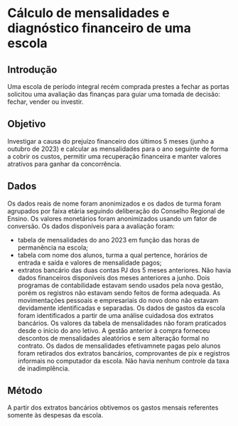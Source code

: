 # Cálculo de mensalidades e diagnóstico financeiro de uma escola



## Introdução

Uma escola de período integral recém comprada prestes a fechar as portas solicitou uma avaliação das finanças para guiar uma tomada de decisão: fechar, vender ou investir.


## Objetivo

Investigar a causa do prejuízo financeiro dos últimos 5 meses (junho a outubro de 2023) e calcular as mensalidades para o ano seguinte de forma a cobrir os custos, permitir uma recuperação financeira e manter valores atrativos para ganhar da concorrência.


## Dados

Os dados reais de nome foram anonimizados e os dados de turma foram agrupados por faixa etária seguindo deliberação do Conselho Regional de Ensino. Os valores monetários foram anonimizados usando um fator de conversão.
Os dados disponíveis para a avaliação foram:
- tabela de mensalidades do ano 2023 em função das horas de permanência na escola;
- tabela com nome dos alunos, turma a qual pertence, horários de entrada e saída e valores de mensalidade pagos;
- extratos bancário das duas contas PJ dos 5 meses anteriores.
Não havia dados financeiros disponíveis dos meses anteriores a junho. Dois programas de contabilidade estavam sendo usados pela nova gestão, porém os registros não estavam sendo feitos de forma adequada. As movimentações pessoais e empresariais do novo dono não estavam devidamente identificadas e separadas. Os dados de gastos da escola foram identificados a partir de uma análise cuidadosa dos extratos bancários. 
Os valores da tabela de mensalidades não foram praticados desde o início do ano letivo. A gestão anterior à compra forneceu descontos de mensalidades aleatórios e sem alteração formal  no contrato. Os dados de mensalidades efetivamnete pagas pelo alunos foram retirados dos extratos bancários, comprovantes de pix e registros informais no computador da escola. Não havia nenhum controle da taxa de inadimplência. 


## Método

A partir dos extratos bancários obtivemos os gastos mensais referentes somente às despesas da escola.


